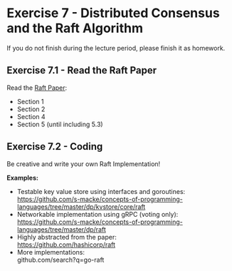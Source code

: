 # Exercise 7 - Distributed Consensus and the Raft Algorithm

If you do not finish during the lecture period, please finish it as homework.

## Exercise 7.1 - Read the Raft Paper

Read the [Raft Paper](https://raft.github.io/raft.pdf):

* Section 1
* Section 2
* Section 4
* Section 5 (until including 5.3)

## Exercise 7.2 - Coding

Be creative and write your own Raft Implementation!

**Examples:**

* Testable key value store using interfaces and goroutines:  
  https://github.com/s-macke/concepts-of-programming-languages/tree/master/dp/kvstore/core/raft
* Networkable implementation using gRPC (voting only):  
  https://github.com/s-macke/concepts-of-programming-languages/tree/master/dp/raft
* Highly abstracted from the paper:  
  https://github.com/hashicorp/raft
* More implementations:  
  github.com/search?q=go-raft
